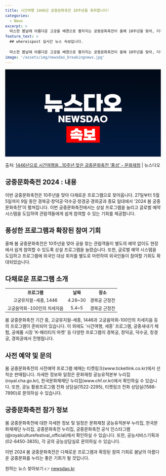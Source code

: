 ```yaml
---
title: 시간여행 1446년 궁중문화축전 10주년을 축하합니다!
categories:
  - News
excerpt: >
  따스한 봄날에 아름다운 고궁을 배경으로 펼치지는 궁중문화축전이 올해 10주년을 맞아, 더욱 풍성한 프로그램으…
feature_text: >
  ## whereispost 실시간 뉴스 속보입니다.

  따스한 봄날에 아름다운 고궁을 배경으로 펼치지는 궁중문화축전이 올해 10주년을 맞아, 더욱 풍성한 프로그램으…
image: '/assets/img/newsdao_breakingnews.jpg'
---
```


![뉴스다오 속보](/assets/img/newsdao_breakingnews.jpg)

<p>출처: <a href="https://newsdao.kr/3513" rel="dofollow">1446년으로 시간여행을…10주년 맞은 궁중문화축전 ‘풍성’ - 문화재청</a> | 뉴스다오</p>

<h2>궁중문화축전 2024 : 내용</h2>

이번 궁중문화축전은 10주년을 맞아 다채로운 프로그램으로 찾아옵니다. 27일부터 5월 5일까지 9일 동안 경복궁·창덕궁·덕수궁·창경궁·경희궁과 종묘 일대에서 '2024 봄 궁중문화축전'이 펼쳐집니다. 이번 궁중문화축전에서는 상설 프로그램을 늘리고 글로벌 예약 시스템을 도입하여 관람객들에게 쉽게 참여할 수 있는 기회를 제공합니다.

<h2>풍성한 프로그램과 확장된 참여 기회</h2>
<p data-ke-size="size16">올해 봄 궁중문화축전은 10주년을 맞아 궁을 찾는 관람객들이 별도의 예약 없이도 현장에서 쉽게 참여할 수 있도록 상설 프로그램을 늘렸습니다. 또한, 글로벌 예약 시스템을 도입하고 프로그램에 외국인 대상 회차를 별도로 마련하여 외국인들이 참여할 기회도 확대되었습니다.</p>

<h2>다채로운 프로그램 소개</h2>
<table>
<tr>
<td style="text-align: center; height: 17px;"><b>프로그램</b></td>
<td style="text-align: center; height: 17px;"><b>날짜</b></td>
<td style="text-align: center; height: 17px;"><b>장소</b></td>
</tr>
<tr>
<td style="text-align: center; height: 17px;">고궁뮤지컬-세종, 1446</td>
<td style="text-align: center; height: 17px;">4.28~30</td>
<td style="text-align: center; height: 17px;">경복궁 근정전</td>
</tr>
<tr>
<td style="text-align: center; height: 17px;">고궁음악회-100인의 치세지음</td>
<td style="text-align: center; height: 17px;">5.4~5</td>
<td style="text-align: center; height: 17px;">경복궁 근정전</td>
</tr>
</table>

<p data-ke-size="size16">봄 궁중문화축전 기간 중, 고궁뮤지컬-세종, 1446과 고궁음악회-100인의 치세지음 등의 프로그램이 준비되어 있습니다. 이 외에도 ‘시간여행, 세종’ 프로그램, 궁중새내기 체험, 공예품 시장 'K-헤리티지 마켓' 등 다양한 프로그램이 경복궁, 창덕궁, 덕수궁, 창경궁, 경희궁에서 진행됩니다.</p>

<h2>사전 예약 및 문의</h2>
<p data-ke-size="size16">봄 궁중문화축전의 사전예약 프로그램 예매는 티켓링크(www.ticketlink.co.kr)에서 선착순 판매됩니다. 자세한 정보와 일정은 문화재청 궁능유적본부 누리집(royal.cha.go.kr), 한국문화재재단 누리집(www.chf.or.kr)에서 확인하실 수 있습니다. 또한, 궁능 활용프로그램 전화 상담실(1522-2295), 티켓링크 전화 상담실(1588-7890)로 문의하실 수 있습니다.</p>

<h2>궁중문화축전 참가 정보</h2>
<p data-ke-size="size16">봄 궁중문화축전에 대한 자세한 정보 및 일정은 문화재청 궁능유적본부 누리집, 한국문화재재단 누리집, 궁중문화축전 누리집, 궁중문화축전 공식 인스타그램(@royalculturefestival_official)에서 확인하실 수 있습니다. 또한, 궁능서비스기획과(02-6450-3835), 각 궁의 궁능상담실로 문의하실 수 있습니다.</p>

이번 2024 봄 궁중문화축전은 다채로운 프로그램과 확장된 참여 기회로 봄날의 아름다운 궁중문화를 누리는 좋은 기회가 될 것입니다. 

원하는 뉴스 찾아보기 👉 <a href="https://newsdao.kr" rel="dofollow">newsdao.kr</a>


